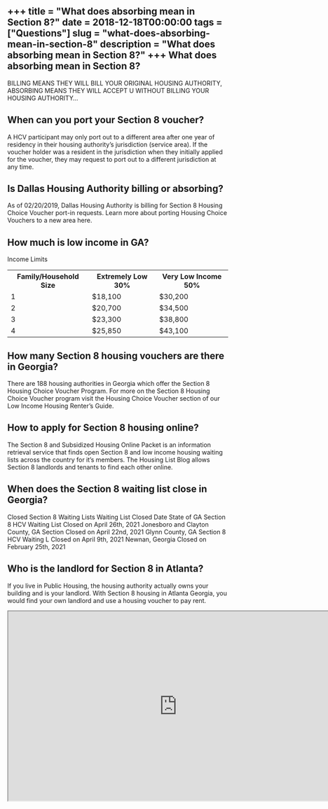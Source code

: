 +++
title = "What does absorbing mean in Section 8?"
date = 2018-12-18T00:00:00
tags = ["Questions"]
slug = "what-does-absorbing-mean-in-section-8"
description = "What does absorbing mean in Section 8?"
+++
What does absorbing mean in Section 8?
--------------------------------------

BILLING MEANS THEY WILL BILL YOUR ORIGINAL HOUSING AUTHORITY, ABSORBING MEANS THEY WILL ACCEPT U WITHOUT BILLING YOUR HOUSING AUTHORITY…

When can you port your Section 8 voucher?
-----------------------------------------

A HCV participant may only port out to a different area after one year of residency in their housing authority’s jurisdiction (service area). If the voucher holder was a resident in the jurisdiction when they initially applied for the voucher, they may request to port out to a different jurisdiction at any time.

Is Dallas Housing Authority billing or absorbing?
-------------------------------------------------

As of 02/20/2019, Dallas Housing Authority is billing for Section 8 Housing Choice Voucher port-in requests. Learn more about porting Housing Choice Vouchers to a new area here.

How much is low income in GA?
-----------------------------

Income Limits

<table><tr><th>Family/Household Size</th><th>Extremely Low 30%</th><th>Very Low Income 50%</th></tr><tr><td>1</td><td>$18,100</td><td>$30,200</td></tr><tr><td>2</td><td>$20,700</td><td>$34,500</td></tr><tr><td>3</td><td>$23,300</td><td>$38,800</td></tr><tr><td>4</td><td>$25,850</td><td>$43,100</td></tr></table>

How many Section 8 housing vouchers are there in Georgia?
---------------------------------------------------------

There are 188 housing authorities in Georgia which offer the Section 8 Housing Choice Voucher Program. For more on the Section 8 Housing Choice Voucher program visit the Housing Choice Voucher section of our Low Income Housing Renter’s Guide.

How to apply for Section 8 housing online?
------------------------------------------

The Section 8 and Subsidized Housing Online Packet is an information retrieval service that finds open Section 8 and low income housing waiting lists across the country for it’s members. The Housing List Blog allows Section 8 landlords and tenants to find each other online.

When does the Section 8 waiting list close in Georgia?
------------------------------------------------------

Closed Section 8 Waiting Lists Waiting List Closed Date State of GA Section 8 HCV Waiting List Closed on April 26th, 2021 Jonesboro and Clayton County, GA Section Closed on April 22nd, 2021 Glynn County, GA Section 8 HCV Waiting L Closed on April 9th, 2021 Newnan, Georgia Closed on February 25th, 2021

Who is the landlord for Section 8 in Atlanta?
---------------------------------------------

If you live in Public Housing, the housing authority actually owns your building and is your landlord. With Section 8 housing in Atlanta Georgia, you would find your own landlord and use a housing voucher to pay rent.

<iframe allow="accelerometer; autoplay; clipboard-write; encrypted-media; gyroscope; picture-in-picture" allowfullscreen="" class="__youtube_prefs__  epyt-is-override  no-lazyload" data-no-lazy="1" data-origheight="433" data-origwidth="770" data-skipgform_ajax_framebjll="" height="433" id="_ytid_51227" loading="lazy" src="https://www.youtube.com/embed/-9-c9A4SvMM?enablejsapi=1&autoplay=0&cc_load_policy=0&cc_lang_pref=&iv_load_policy=1&loop=0&modestbranding=0&rel=1&fs=1&playsinline=0&autohide=2&theme=dark&color=red&controls=1&" title="YouTube player" width="770"></iframe>